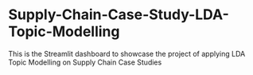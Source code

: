# Supply-Chain-Case-Study-LDA-Topic-Modelling
This is the Streamlit dashboard to showcase the project of applying LDA Topic Modelling on Supply Chain Case Studies
